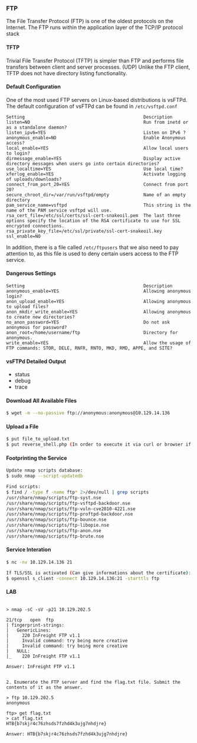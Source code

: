 ### FTP
The File Transfer Protocol (FTP) is one of the oldest protocols on the Internet. The FTP runs within the application layer of the TCP/IP protocol stack


#### TFTP
Trivial File Transfer Protocol (TFTP) is simpler than FTP and performs file transfers between client and server processes. (UDP)
Unlike the FTP client, TFTP does not have directory listing functionality.


#### Default Configuration
One of the most used FTP servers on Linux-based distributions is vsFTPd. The default configuration of vsFTPd can be found in `/etc/vsftpd.conf`

```
Setting 	                                        Description
listen=NO 	                                        Run from inetd or as a standalone daemon?
listen_ipv6=YES 	                                Listen on IPv6 ?
anonymous_enable=NO 	                            Enable Anonymous access?
local_enable=YES 	                                Allow local users to login?
dirmessage_enable=YES 	                            Display active directory messages when users go into certain directories?
use_localtime=YES 	                                Use local time?
xferlog_enable=YES 	                                Activate logging of uploads/downloads?
connect_from_port_20=YES 	                        Connect from port 20?
secure_chroot_dir=/var/run/vsftpd/empty 	        Name of an empty directory
pam_service_name=vsftpd 	                        This string is the name of the PAM service vsftpd will use.
rsa_cert_file=/etc/ssl/certs/ssl-cert-snakeoil.pem 	The last three options specify the location of the RSA certificate to use for SSL encrypted connections.
rsa_private_key_file=/etc/ssl/private/ssl-cert-snakeoil.key 	
ssl_enable=NO
```

In addition, there is a file called `/etc/ftpusers` that we also need to pay attention to, as this file is used to deny certain users access to the FTP service.

#### Dangerous Settings
```
Setting                                             Description
anonymous_enable=YES 	                            Allowing anonymous login?
anon_upload_enable=YES 	                            Allowing anonymous to upload files?
anon_mkdir_write_enable=YES 	                    Allowing anonymous to create new directories?
no_anon_password=YES 	                            Do not ask anonymous for password?
anon_root=/home/username/ftp 	                    Directory for anonymous.
write_enable=YES 	                                Allow the usage of FTP commands: STOR, DELE, RNFR, RNTO, MKD, RMD, APPE, and SITE?
```

#### vsFTPd Detailed Output
- status
- debug
- trace


#### Download All Available Files

```bash
$ wget -m --no-passive ftp://anonymous:anonymous@10.129.14.136
```

#### Upload a File

```bash
$ put file_to_upload.txt
$ put reverse_shell.php (In order to execute it via curl or browser if the webserver support php execution)
```

#### Footprinting the Service

```bash
Update nmap scripts database:
$ sudo nmap --script-updatedb

Find scripts:
$ find / -type f -name ftp* 2>/dev/null | grep scripts
/usr/share/nmap/scripts/ftp-syst.nse
/usr/share/nmap/scripts/ftp-vsftpd-backdoor.nse
/usr/share/nmap/scripts/ftp-vuln-cve2010-4221.nse
/usr/share/nmap/scripts/ftp-proftpd-backdoor.nse
/usr/share/nmap/scripts/ftp-bounce.nse
/usr/share/nmap/scripts/ftp-libopie.nse
/usr/share/nmap/scripts/ftp-anon.nse
/usr/share/nmap/scripts/ftp-brute.nse
```

#### Service Interation

```bash
$ nc -nv 10.129.14.136 21

If TLS/SSL is activated (Can give informations about the certificate):
$ openssl s_client -connect 10.129.14.136:21 -starttls ftp
```


#### LAB ####

```1. Which version of the FTP server is running on the target system? Submit the entire banner as the answer.

> nmap -sC -sV -p21 10.129.202.5

21/tcp   open  ftp
| fingerprint-strings:
|   GenericLines:
|     220 InFreight FTP v1.1
|     Invalid command: try being more creative
|     Invalid command: try being more creative
|   NULL:
|_    220 InFreight FTP v1.1

Answer: InFreight FTP v1.1


2. Enumerate the FTP server and find the flag.txt file. Submit the contents of it as the answer.

> ftp 10.129.202.5
anonymous

ftp> get flag.txt
> cat flag.txt
HTB{b7skjr4c76zhsds7fzhd4k3ujg7nhdjre}

Answer: HTB{b7skjr4c76zhsds7fzhd4k3ujg7nhdjre}
```


